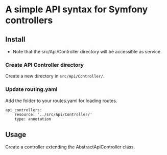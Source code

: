 # A simple API syntax for Symfony controllers

## Install

- Note that the src/Api/Controller directory will be accessible as service.

### Create API Controller directory

Create a new directory in `src/Api/Controller/`.

### Update routing.yaml

Add the folder to your routes.yaml for loading routes.

    api_controllers:
        resource: '../src/Api/Controller/'
        type: annotation

## Usage

Create a controller extending the AbstractApiController class.

